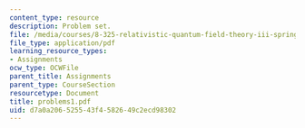```yaml
---
content_type: resource
description: Problem set.
file: /media/courses/8-325-relativistic-quantum-field-theory-iii-spring-2003/d7a0a206525543f4582649c2ecd98302_problems1.pdf
file_type: application/pdf
learning_resource_types:
- Assignments
ocw_type: OCWFile
parent_title: Assignments
parent_type: CourseSection
resourcetype: Document
title: problems1.pdf
uid: d7a0a206-5255-43f4-5826-49c2ecd98302
---
```

